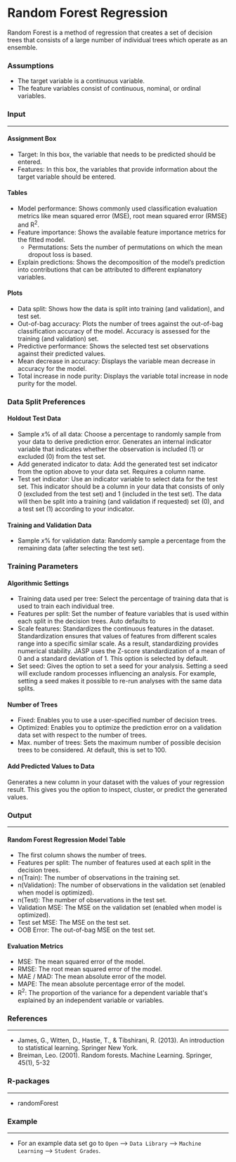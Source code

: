 Random Forest Regression
===

Random Forest is a method of regression that creates a set of decision trees that consists of a large number of individual trees which operate as an ensemble.

### Assumptions
- The target variable is a continuous variable.
- The feature variables consist of continuous, nominal, or ordinal variables.

### Input 
-------
#### Assignment Box 
- Target: In this box, the variable that needs to be predicted should be entered. 
- Features: In this box, the variables that provide information about the target variable should be entered. 

#### Tables  
- Model performance: Shows commonly used classification evaluation metrics like mean squared error (MSE), root mean squared error (RMSE) and R<sup>2</sup>.
- Feature importance: Shows the available feature importance metrics for the fitted model.
  - Permutations: Sets the number of permutations on which the mean dropout loss is based.
- Explain predictions: Shows the decomposition of the model’s prediction into contributions that can be attributed to different explanatory variables.

#### Plots
- Data split: Shows how the data is split into training (and validation), and test set.
- Out-of-bag accuracy: Plots the number of trees against the out-of-bag classification accuracy of the model. Accuracy is assessed for the training (and validation) set.
- Predictive performance: Shows the selected test set observations against their predicted values.
- Mean decrease in accuracy: Displays the variable mean decrease in accuracy for the model.
- Total increase in node purity: Displays the variable total increase in node purity for the model.

### Data Split Preferences
#### Holdout Test Data
- Sample *x*% of all data: Choose a percentage to randomly sample from your data to derive prediction error. Generates an internal indicator variable that indicates whether the observation is included (1) or excluded (0) from the test set.
- Add generated indicator to data: Add the generated test set indicator from the option above to your data set. Requires a column name.
- Test set indicator: Use an indicator variable to select data for the test set. This indicator should be a column in your data that consists of only 0 (excluded from the test set) and 1 (included in the test set). The data will then be split into a training (and validation if requested) set (0), and a test set (1) according to your indicator.

#### Training and Validation Data
- Sample *x*% for validation data: Randomly sample a percentage from the remaining data (after selecting the test set).

### Training Parameters 
#### Algorithmic Settings
- Training data used per tree: Select the percentage of training data that is used to train each individual tree.
- Features per split: Set the number of feature variables that is used within each split in the decision trees. Auto defaults to  
- Scale features: Standardizes the continuous features in the dataset. Standardization ensures that values of features from different scales range into a specific similar scale. As a result, standardizing provides numerical stability. JASP uses the Z-score standardization of a mean of 0 and a standard deviation of 1. This option is selected by default.
- Set seed: Gives the option to set a seed for your analysis. Setting a seed will exclude random processes influencing an analysis. For example, setting a seed makes it possible to re-run analyses with the same data splits.

#### Number of Trees
- Fixed: Enables you to use a user-specified number of decision trees. 
- Optimized: Enables you to optimize the prediction error on a validation data set with respect to the number of trees. 
- Max. number of trees: Sets the maximum number of possible decision trees to be considered. At default, this is set to 100.

#### Add Predicted Values to Data
Generates a new column in your dataset with the values of your regression result. This gives you the option to inspect, cluster, or predict the generated values.

### Output
-------

#### Random Forest Regression Model Table
- The first column shows the number of trees.
- Features per split: The number of features used at each split in the decision trees.
- n(Train): The number of observations in the training set.
- n(Validation): The number of observations in the validation set (enabled when model is optimized).
- n(Test): The number of observations in the test set.
- Validation MSE: The MSE on the validation set (enabled when model is optimized).
- Test set MSE: The MSE on the test set.
- OOB Error: The out-of-bag MSE on the test set.

#### Evaluation Metrics
- MSE: The mean squared error of the model.
- RMSE: The root mean squared error of the model.
- MAE / MAD: The mean absolute error of the model.
- MAPE: The mean absolute percentage error of the model.
- R<sup>2</sup>: The proportion of the variance for a dependent variable that's explained by an independent variable or variables.

### References
-------
- James, G., Witten, D., Hastie, T., & Tibshirani, R. (2013). An introduction to statistical learning. Springer New York.
- Breiman, Leo. (2001). Random forests. Machine Learning. Springer, 45(1), 5-32

### R-packages 
--- 
- randomForest

### Example 
--- 
- For an example data set go to `Open` --> `Data Library` --> `Machine Learning` --> `Student Grades`.  


